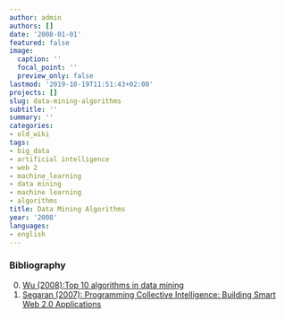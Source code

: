 ```yaml
---
author: admin
authors: []
date: '2008-01-01'
featured: false
image:
  caption: ''
  focal_point: ''
  preview_only: false
lastmod: '2019-10-19T11:51:43+02:00'
projects: []
slug: data-mining-algorithms
subtitle: ''
summary: ''
categories:
- old_wiki
tags:
- big_data
- artificial intelligence
- web 2
- machine_learning
- data mining
- machine learning
- algorithms
title: Data Mining Algorithms
year: '2008'
languages:
- english
---
```


### Bibliography
0. [Wu (2008):Top 10 algorithms in data mining](http://www2.cs.uh.edu/~ceick/ML/DM_Top10.pdf)
0. [Segaran (2007): Programming Collective Intelligence: Building Smart Web 2.0 Applications](http://www.amazon.de/Programming-Collective-Intelligence-Building-Applications/dp/0596529325/ref=wl_it_dp_o?ie=UTF8&coliid=I16YL2T3XDP0DR&colid=3IFPI6FN6Y8YX)